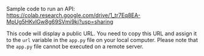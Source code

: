Sample code to run an API:
https://colab.research.google.com/drive/1_tr7Eq8EA-MpUg5HKvlGw8g69SVmi9kj?usp=sharing

This code will display a public URL. You need to copy this URL and assign it to the `url` variable in the `app.py` file on your local computer. Please note that the `app.py` file cannot be executed on a remote server.